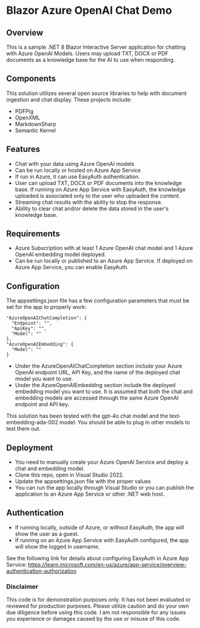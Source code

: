 # Blazor Azure OpenAI Chat Demo

## Overview
This is a sample .NET 8 Blazor Interactive Server application for chatting with Azure OpenAI Models. Users may upload TXT, DOCX or PDF documents as a knowledge base for the AI to use when responding.

## Components
This solution utilizes several open source libraries to help with document ingestion and chat display. These projects include:
* PDFPig
* OpenXML
* MarkdownSharp
* Semantic Kernel

## Features
* Chat with your data using Azure OpenAI models
* Can be run locally or hosted on Azure App Service
* If run in Azure, it can use EasyAuth authentication.
* User can upload TXT, DOCX or PDF documents into the knowledge base. If running on Azure App Service with EasyAuth, the knowledge uploaded is associated only to the user who uploaded the content.
* Streaming chat results with the ability to stop the response.
* Ability to clear chat and/or delete the data stored in the user's knowledge base.

## Requirements
* Azure Subscription with at least 1 Azure OpenAI chat model and 1 Azure OpenAI embedding model deployed.
* Can be run locally or published to an Azure App Service. If deployed on Azure App Service, you can enable EasyAuth.

## Configuration
The appsettings.json file has a few configuration parameters that must be set for the app to properly work:

  ```
  "AzureOpenAIChatCompletion": {
    "Endpoint": "",
    "ApiKey": "",
    "Model": ""
  },
  "AzureOpenAIEmbedding": {
    "Model": ""
  }
  ```

* Under the AzureOpenAIChatCompletion section include your Azure OpenAI endpoint URL, API Key, and the name of the deployed chat model you want to use.
* Under the AzureOpenAIEmbedding section include the deployed embedding model you want to use. It is assumed that both the chat and embedding models are accessed through the same Azure OpenAI endpoint and API key.

This solution has been tested with the gpt-4o chat model and the text-embedding-ada-002 model. You should be able to plug in other models to test them out.

## Deployment
* You need to manually create your Azure OpenAI Service and deploy a chat and embedding model.
* Clone this repo, open in Visual Studio 2022.
* Update the appsettings.json file with the proper values
* You can run the app locally through Visual Studio or you can publish the application to an Azure App Service or other .NET web host.

## Authentication
* If running locally, outside of Azure, or without EasyAuth, the app will show the user as a guest.
* If running on an Azure App Service with EasyAuth configured, the app will show the logged in username.

See the following link for details about configuring EasyAuth in Azure App Service: https://learn.microsoft.com/en-us/azure/app-service/overview-authentication-authorization

### Disclaimer
This code is for demonstration purposes only. It has not been evaluated or reviewed for production purposes. Please utilize caution and do your own due diligence before using this code. I am not responsible for any issues you experience or damages caused by the use or misuse of this code.